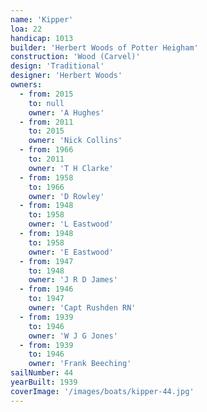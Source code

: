 ```yaml
---
name: 'Kipper'
loa: 22
handicap: 1013
builder: 'Herbert Woods of Potter Heigham'
construction: 'Wood (Carvel)'
design: 'Traditional'
designer: 'Herbert Woods'
owners:
  - from: 2015
    to: null
    owner: 'A Hughes'
  - from: 2011
    to: 2015
    owner: 'Nick Collins'
  - from: 1966
    to: 2011
    owner: 'T H Clarke'
  - from: 1958
    to: 1966
    owner: 'D Rowley'
  - from: 1948
    to: 1958
    owner: 'L Eastwood'
  - from: 1948
    to: 1958
    owner: 'E Eastwood'
  - from: 1947
    to: 1948
    owner: 'J R D James'
  - from: 1946
    to: 1947
    owner: 'Capt Rushden RN'
  - from: 1939
    to: 1946
    owner: 'W J G Jones'
  - from: 1939
    to: 1946
    owner: 'Frank Beeching'
sailNumber: 44
yearBuilt: 1939
coverImage: '/images/boats/kipper-44.jpg'
---
```


